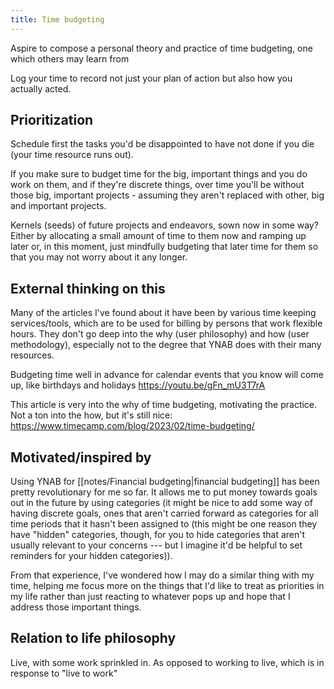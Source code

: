 ```yaml
---
title: Time budgeting
---
```


Aspire to compose a personal theory and practice of time budgeting, one which others may learn from

Log your time to record not just your plan of action but also how you actually acted.

## Prioritization
Schedule first the tasks you'd be disappointed to have not done if you die (your time resource runs out).

If you make sure to budget time for the big, important things and you do work on them, and if they're discrete things, over time you'll be without those big, important projects - assuming they aren't replaced with other, big and important projects.

Kernels (seeds) of future projects and endeavors, sown now in some way? Either by allocating a small amount of time to them now and ramping up later or, in this moment, just mindfully budgeting that later time for them so that you may not worry about it any longer.

## External thinking on this
Many of the articles I've found about it have been by various time keeping services/tools, which are to be used for billing by persons that work flexible hours. They don't go deep into the why (user philosophy) and how (user methodology), especially not to the degree that YNAB does with their many resources.

Budgeting time well in advance for calendar events that you know will come up, like birthdays and holidays <https://youtu.be/gFn_mU3T7rA>

This article is very into the why of time budgeting, motivating the practice. Not a ton into the how, but it's still nice: <https://www.timecamp.com/blog/2023/02/time-budgeting/>

## Motivated/inspired by
Using YNAB for [[notes/Financial budgeting|financial budgeting]] has been pretty revolutionary for me so far. It allows me to put money towards goals out in the future by using categories (it might be nice to add some way of having discrete goals, ones that aren't carried forward as categories for all time periods that it hasn't been assigned to (this might be one reason they have "hidden" categories, though, for you to hide categories that aren't usually relevant to your concerns --- but I imagine it'd be helpful to set reminders for your hidden categories)).

From that experience, I've wondered how I may do a similar thing with my time, helping me focus more on the things that I'd like to treat as priorities in my life rather than just reacting to whatever pops up and hope that I address those important things.
## Relation to life philosophy
Live, with some work sprinkled in. As opposed to working to live, which is in response to "live to work"